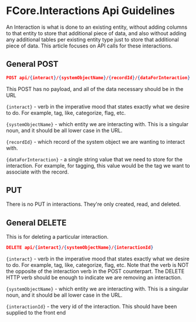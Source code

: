 # FCore.Interactions Api Guidelines
An Interaction is what is done to an existing entity, without adding columns to that entity to store
that additional piece of data, and also without adding any additional tables per existing entity type
just to store that additional piece of data. This article focuses on API calls for these interactions.

## General POST
```json
POST api/{interact}/{systemObjectName}/{recordId}/{dataForInteraction}
```
This POST has no payload, and all of the data necessary should be in the URL

`{interact}` - verb in the imperative mood that states exactly what we desire to do. For example,
tag, like, categorize, flag, etc.

`{systemObjectName}` - which entity we are interacting with. This is a singular noun, and it should
be all lower case in the URL.

`{recordId}` - which record of the system object we are wanting to interact with.

`{dataForInteraction}` - a single string value that we need to store for the interaction. For example,
for tagging, this value would be the tag we want to associate with the record.

## PUT

There is no PUT in interactions. They're only created, read, and deleted.

## General DELETE
This is for deleting a particular interaction.
```json
DELETE api/{interact}/{systemObjectName}/{interactionId}
```

`{interact}` - verb in the imperative mood that states exactly what we desire to do. For example,
tag, like, categorize, flag, etc. Note that the verb is NOT the opposite of the interaction verb
in the POST counterpart. The DELETE HTTP verb should be enough to indicate we are removing an interaction.

`{systemObjectName}` - which entity we are interacting with. This is a singular noun, and it should
be all lower case in the URL.

`{interactionId}` - the very id of the interaction. This should have been supplied to the front end


